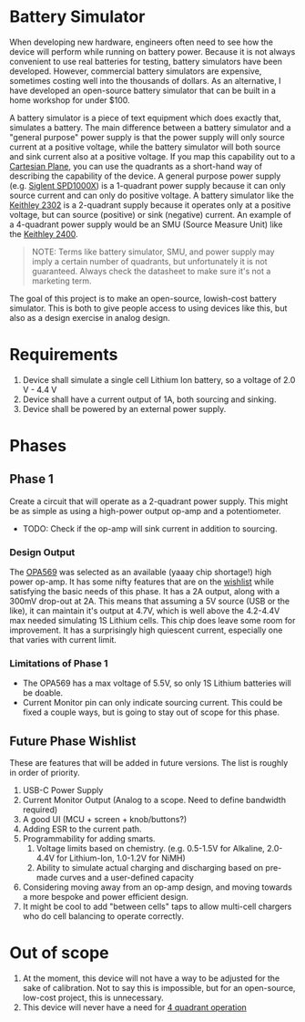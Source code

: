 # Battery Simulator

When developing new hardware, engineers often need to see how the device will perform while running on battery power. 
Because it is not always convenient to use real batteries for testing, battery simulators have been developed. 
However, commercial battery simulators are expensive, sometimes costing well into the thousands of dollars. 
As an alternative, I have developed an open-source battery simulator that can be built in a home workshop for under $100. 

A battery simulator is a piece of text equipment which does exactly that, simulates a battery. 
The main difference between a battery simulator and a "general purpose" power supply is that the power supply will only source current at a positive voltage, while the battery simulator will both source and sink current also at a positive voltage. 
If you map this capability out to a [Cartesian Plane](https://en.wikipedia.org/wiki/Quadrant_(plane_geometry)), you can use the quadrants as a short-hand way of describing the capability of the device. 
A general purpose power supply (e.g. [Siglent SPD1000X](https://siglentna.com/power-supplies/spd1000x-series-programmable-dc-power-supply/)) is a 1-quadrant power supply because it can only source current and can only do positive voltage. 
A battery simulator like the [Keithley 2302](https://www.tek.com/en/datasheet-/model-2302-battery-simulator-models-2306-and-2306-pj-battery-chargers-simulato) is a 2-quadrant supply because it operates only at a positive voltage, but can source (positive) or sink (negative) current. 
An example of a 4-quadrant power supply would be an SMU (Source Measure Unit) like the [Keithley 2400](https://www.tek.com/en/products/keithley/source-measure-units/2400-graphical-series-sourcemeter). 

> NOTE: Terms like battery simulator, SMU, and power supply may imply a certain number of quadrants, but unfortunately it is not guaranteed.  Always check the datasheet to make sure it's not a marketing term.  

The goal of this project is to make an open-source, lowish-cost battery simulator. This is both to give people access to using devices like this, but also as a design exercise in analog design.  

# Requirements
1. Device shall simulate a single cell Lithium Ion battery, so a voltage of 2.0 V - 4.4 V
1. Device shall have a current output of 1A, both sourcing and sinking.
1. Device shall be powered by an external power supply. 

# Phases
## Phase 1
Create a circuit that will operate as a 2-quadrant power supply.  This might be as simple as using a high-power output op-amp and a potentiometer. 

* TODO: Check if the op-amp will sink current in addition to sourcing. 

### Design Output

The [OPA569](https://www.ti.com/lit/ds/symlink/opa569.pdf) was selected as an available (yaaay chip shortage!) high power op-amp. 
It has some nifty features that are on the [wishlist](#future-phase-wishlist) while satisfying the basic needs of this phase. 
It has a 2A output, along with a 300mV drop-out at 2A. This means that assuming a 5V source (USB or the like), it can maintain it's output at 4.7V, which is well above the 4.2-4.4V max needed simulating 1S Lithium cells. 
This chip does leave some room for improvement.  It has a surprisingly high quiescent current, especially one that varies with current limit.  

### Limitations of Phase 1

* The OPA569 has a max voltage of 5.5V, so only 1S Lithium batteries will be doable.
* Current Monitor pin can only indicate sourcing current.  This could be fixed a couple ways, but is going to stay out of scope for this phase. 

## Future Phase Wishlist

These are features that will be added in future versions.  The list is roughly in order of priority.  

1. USB-C Power Supply
1. Current Monitor Output (Analog to a scope.  Need to define bandwidth required)
1. A good UI (MCU + screen + knob/buttons?)
1. Adding ESR to the current path.  
1. Programmability for adding smarts.  
    1. Voltage limits based on chemistry.  (e.g. 0.5-1.5V for Alkaline, 2.0-4.4V for Lithium-Ion, 1.0-1.2V for NiMH)
    1. Ability to simulate actual charging and discharging based on pre-made curves and a user-defined capacity
1. Considering moving away from an op-amp design, and moving towards a more bespoke and power efficient design.  
1. It might be cool to add "between cells" taps to allow multi-cell chargers who do cell balancing to operate correctly. 

# Out of scope

1. At the moment, this device will not have a way to be adjusted for the sake of calibration.  Not to say this is impossible, but for an open-source, low-cost project, this is unnecessary.
1. This device will never have a need for [4 quadrant operation](https://edadocs.software.keysight.com/kkbopen/what-is-a-bipolar-four-quadrant-power-supply-583425137.html)